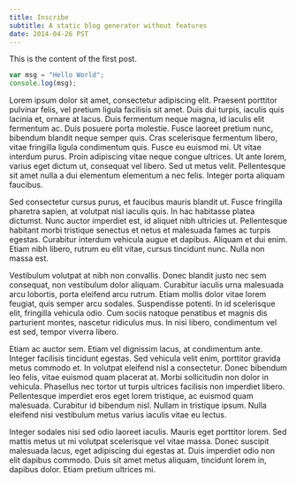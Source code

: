 ```yaml
---
title: Inscribe
subtitle: A static blog generator without features
date: 2014-04-26 PST
---
```


This is the content of the first post.

```js
var msg = "Hello World";
console.log(msg);
```

Lorem ipsum dolor sit amet, consectetur adipiscing elit. Praesent porttitor pulvinar felis, vel pretium ligula facilisis sit amet. Duis dui turpis, iaculis quis lacinia et, ornare at lacus. Duis fermentum neque magna, id iaculis elit fermentum ac. Duis posuere porta molestie. Fusce laoreet pretium nunc, bibendum blandit neque semper quis. Cras scelerisque fermentum libero, vitae fringilla ligula condimentum quis. Fusce eu euismod mi. Ut vitae interdum purus. Proin adipiscing vitae neque congue ultrices. Ut ante lorem, varius eget dictum ut, consequat vel libero. Sed ut metus velit. Pellentesque sit amet nulla a dui elementum elementum a nec felis. Integer porta aliquam faucibus.

Sed consectetur cursus purus, et faucibus mauris blandit ut. Fusce fringilla pharetra sapien, at volutpat nisl iaculis quis. In hac habitasse platea dictumst. Nunc auctor imperdiet est, id aliquet nibh ultricies ut. Pellentesque habitant morbi tristique senectus et netus et malesuada fames ac turpis egestas. Curabitur interdum vehicula augue et dapibus. Aliquam et dui enim. Etiam nibh libero, rutrum eu elit vitae, cursus tincidunt nunc. Nulla non massa est.

Vestibulum volutpat at nibh non convallis. Donec blandit justo nec sem consequat, non vestibulum dolor aliquam. Curabitur iaculis urna malesuada arcu lobortis, porta eleifend arcu rutrum. Etiam mollis dolor vitae lorem feugiat, quis semper arcu sodales. Suspendisse potenti. In id scelerisque elit, fringilla vehicula odio. Cum sociis natoque penatibus et magnis dis parturient montes, nascetur ridiculus mus. In nisi libero, condimentum vel est sed, tempor viverra libero.

Etiam ac auctor sem. Etiam vel dignissim lacus, at condimentum ante. Integer facilisis tincidunt egestas. Sed vehicula velit enim, porttitor gravida metus commodo et. In volutpat eleifend nisl a consectetur. Donec bibendum leo felis, vitae euismod quam placerat at. Morbi sollicitudin non dolor in vehicula. Phasellus nec tortor ut turpis ultrices facilisis non imperdiet libero. Pellentesque imperdiet eros eget lorem tristique, ac euismod quam malesuada. Curabitur id bibendum nisl. Nullam in tristique ipsum. Nulla eleifend nisi vestibulum metus varius iaculis vitae eu lectus.

Integer sodales nisi sed odio laoreet iaculis. Mauris eget porttitor lorem. Sed mattis metus ut mi volutpat scelerisque vel vitae massa. Donec suscipit malesuada lacus, eget adipiscing dui egestas at. Duis imperdiet odio non elit dapibus commodo. Duis sit amet metus aliquam, tincidunt lorem in, dapibus dolor. Etiam pretium ultrices mi.

